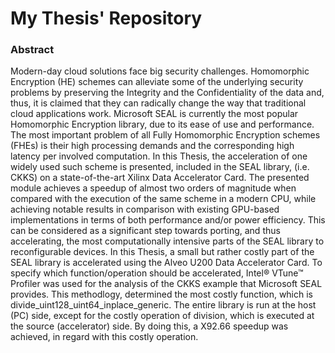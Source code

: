 # My Thesis' Repository
### Abstract
Modern-day cloud solutions face big security challenges. Homomorphic Encryption (HE) schemes can alleviate some of the underlying security problems by preserving the
Integrity and the Confidentiality of the data and, thus, it is claimed that they can radically change the way that traditional cloud applications work. Microsoft SEAL is 
currently the most popular Homomorphic Encryption library, due to its ease of use and performance. The most important problem of all Fully Homomorphic Encryption schemes 
(FHEs) is their high processing demands and the corresponding high latency per involved computation. In this Thesis, the acceleration of one widely used such scheme is 
presented, included in the SEAL library, (i.e. CKKS) on a state-of-the-art Xilinx Data Accelerator Card. The presented module achieves a speedup of almost two orders of 
magnitude when compared with the execution of the same scheme in a modern CPU, while achieving notable results in comparison with existing GPU-based implementations in 
terms of both performance and/or power efficiency. This can be considered as a significant step towards porting, and thus accelerating, the most computationally 
intensive parts of the SEAL library to reconfigurable devices. In this Thesis, a small but rather costly part of the SEAL library is accelerated using the Alveo U200
Data Accelerator Card. To specify which function/operation should be accelerated, Intel® VTune™ Profiler was used for the analysis of the CKKS example that Microsoft 
SEAL provides. This methodlogy, determined the most costly function, which is divide_uint128_uint64_inplace_generic. The entire library is run at the host (PC) side, 
except for the costly operation of division, which is executed at the source (accelerator) side. By doing this, a X92.66 speedup was achieved, in regard with this costly 
operation. 

